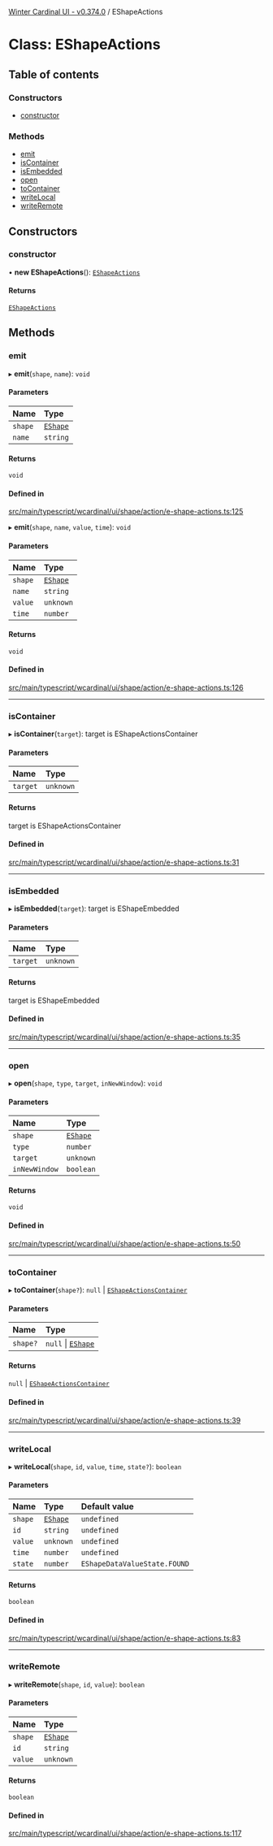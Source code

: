 [Winter Cardinal UI - v0.374.0](../index.md) / EShapeActions

# Class: EShapeActions

## Table of contents

### Constructors

- [constructor](EShapeActions.md#constructor)

### Methods

- [emit](EShapeActions.md#emit)
- [isContainer](EShapeActions.md#iscontainer)
- [isEmbedded](EShapeActions.md#isembedded)
- [open](EShapeActions.md#open)
- [toContainer](EShapeActions.md#tocontainer)
- [writeLocal](EShapeActions.md#writelocal)
- [writeRemote](EShapeActions.md#writeremote)

## Constructors

### constructor

• **new EShapeActions**(): [`EShapeActions`](EShapeActions.md)

#### Returns

[`EShapeActions`](EShapeActions.md)

## Methods

### emit

▸ **emit**(`shape`, `name`): `void`

#### Parameters

| Name | Type |
| :------ | :------ |
| `shape` | [`EShape`](../interfaces/EShape.md) |
| `name` | `string` |

#### Returns

`void`

#### Defined in

[src/main/typescript/wcardinal/ui/shape/action/e-shape-actions.ts:125](https://github.com/winter-cardinal/winter-cardinal-ui/blob/v0.310.1/src/main/typescript/wcardinal/ui/shape/action/e-shape-actions.ts#L125)

▸ **emit**(`shape`, `name`, `value`, `time`): `void`

#### Parameters

| Name | Type |
| :------ | :------ |
| `shape` | [`EShape`](../interfaces/EShape.md) |
| `name` | `string` |
| `value` | `unknown` |
| `time` | `number` |

#### Returns

`void`

#### Defined in

[src/main/typescript/wcardinal/ui/shape/action/e-shape-actions.ts:126](https://github.com/winter-cardinal/winter-cardinal-ui/blob/v0.310.1/src/main/typescript/wcardinal/ui/shape/action/e-shape-actions.ts#L126)

___

### isContainer

▸ **isContainer**(`target`): target is EShapeActionsContainer

#### Parameters

| Name | Type |
| :------ | :------ |
| `target` | `unknown` |

#### Returns

target is EShapeActionsContainer

#### Defined in

[src/main/typescript/wcardinal/ui/shape/action/e-shape-actions.ts:31](https://github.com/winter-cardinal/winter-cardinal-ui/blob/v0.310.1/src/main/typescript/wcardinal/ui/shape/action/e-shape-actions.ts#L31)

___

### isEmbedded

▸ **isEmbedded**(`target`): target is EShapeEmbedded

#### Parameters

| Name | Type |
| :------ | :------ |
| `target` | `unknown` |

#### Returns

target is EShapeEmbedded

#### Defined in

[src/main/typescript/wcardinal/ui/shape/action/e-shape-actions.ts:35](https://github.com/winter-cardinal/winter-cardinal-ui/blob/v0.310.1/src/main/typescript/wcardinal/ui/shape/action/e-shape-actions.ts#L35)

___

### open

▸ **open**(`shape`, `type`, `target`, `inNewWindow`): `void`

#### Parameters

| Name | Type |
| :------ | :------ |
| `shape` | [`EShape`](../interfaces/EShape.md) |
| `type` | `number` |
| `target` | `unknown` |
| `inNewWindow` | `boolean` |

#### Returns

`void`

#### Defined in

[src/main/typescript/wcardinal/ui/shape/action/e-shape-actions.ts:50](https://github.com/winter-cardinal/winter-cardinal-ui/blob/v0.310.1/src/main/typescript/wcardinal/ui/shape/action/e-shape-actions.ts#L50)

___

### toContainer

▸ **toContainer**(`shape?`): ``null`` \| [`EShapeActionsContainer`](../interfaces/EShapeActionsContainer.md)

#### Parameters

| Name | Type |
| :------ | :------ |
| `shape?` | ``null`` \| [`EShape`](../interfaces/EShape.md) |

#### Returns

``null`` \| [`EShapeActionsContainer`](../interfaces/EShapeActionsContainer.md)

#### Defined in

[src/main/typescript/wcardinal/ui/shape/action/e-shape-actions.ts:39](https://github.com/winter-cardinal/winter-cardinal-ui/blob/v0.310.1/src/main/typescript/wcardinal/ui/shape/action/e-shape-actions.ts#L39)

___

### writeLocal

▸ **writeLocal**(`shape`, `id`, `value`, `time`, `state?`): `boolean`

#### Parameters

| Name | Type | Default value |
| :------ | :------ | :------ |
| `shape` | [`EShape`](../interfaces/EShape.md) | `undefined` |
| `id` | `string` | `undefined` |
| `value` | `unknown` | `undefined` |
| `time` | `number` | `undefined` |
| `state` | `number` | `EShapeDataValueState.FOUND` |

#### Returns

`boolean`

#### Defined in

[src/main/typescript/wcardinal/ui/shape/action/e-shape-actions.ts:83](https://github.com/winter-cardinal/winter-cardinal-ui/blob/v0.310.1/src/main/typescript/wcardinal/ui/shape/action/e-shape-actions.ts#L83)

___

### writeRemote

▸ **writeRemote**(`shape`, `id`, `value`): `boolean`

#### Parameters

| Name | Type |
| :------ | :------ |
| `shape` | [`EShape`](../interfaces/EShape.md) |
| `id` | `string` |
| `value` | `unknown` |

#### Returns

`boolean`

#### Defined in

[src/main/typescript/wcardinal/ui/shape/action/e-shape-actions.ts:117](https://github.com/winter-cardinal/winter-cardinal-ui/blob/v0.310.1/src/main/typescript/wcardinal/ui/shape/action/e-shape-actions.ts#L117)
